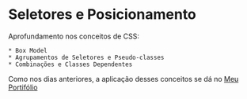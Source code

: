 # Seletores e Posicionamento

Aprofundamento nos conceitos de CSS:

    * Box Model
    * Agrupamentos de Seletores e Pseudo-classes
    * Combinações e Classes Dependentes

Como nos dias anteriores, a aplicação desses conceitos se dá no [Meu Portifólio](https://https://davifreitas1.github.io)